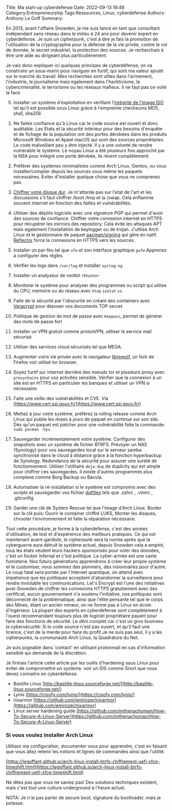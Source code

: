 Title: Ma start-up cyberdefense
Date: 2022-09-13 19:48
Category:Entrepreneurship
Tags:Ressources, Linux, cyberdefense
Authors: Anthony Le Goff
Summary:

En 2013, avant l'affaire Snowden, je me suis lancé en tant que consultant indépendant sans réseau dans le milieu à 24 ans pour devenir expert en cyberdefense. Je suis un cipherpunk, c'est à dire je fais la promotion de l'utilisation de la cryptographie pour la défense de la vie privée, contre le vol de donnée, le secret industriel, la protection des sources. Je recherchais à être une aide au dirigeant plus particulièrement.

Je vais donc expliquer ici quelques principes de cyberdéfense, on va construire un sous-marin pour naviguer en furtif, qui sont ma valeur ajouté sur le marché du travail. Mes recherches sont utiles dans l'armement, l'industrie, le journalisme mais egalement dans l'hacktivisme, la cybercriminalité, le terrorisme ou les réseaux mafieux. Il ne faut pas ce voilé la face. 

0. Installer un système d'exploitation en vérifiant l'[intégrité de l'image ISO](https://linuxhint.com/md5_sha1_sha256_checksum_iso/) tel qu'il est possible sous Linux grâce à l'empreinte checksums MD5, sha1, sha256

1. Ne faites confiance qu'à Linux car le code source est ouvert et donc auditable. Les Etats et la sécurité intérieur pour des besoins d'enquête et de fichage de la population ont des portes dérobées dans les produits Microsoft Windows et Appel macOS qui sont des sources propriétaires. Le code malveillant peu y être injecté. Il y a une volonté de rendre vulnérable le système. Le noyau Linux a été plusieurs fois approché par la NSA pour intégré une porte dérobée, ils rêvent complètement. 

2. Préférer des systèmes minimalistes comme Arch Linux, Gentoo, ou vous installer/compiler depuis les sources vous même les paquets nécessaires. Eviter d'installer quelque chose que vous ne comprenez pas. 

3. [Chiffrer votre disque dur](https://wiki.archlinux.org/title/Data-at-rest_encryption). Je m'attarde pas sur l'etat de l'art et les discussions s'il faut chiffrer /boot /tmp et la /swap. Cela enflamme souvent internet en fonction des failles et vulnérabilités.

4. Utiliser des dépôts logiciels avec une signature PGP qui permet d'avoir des sources de confiance. Chiffrer votre connexion internet en HTTPS pour récupérer les mirroirs des repository. Cela évite les attaques APT mais egalement l'installation de keylogger ou de trojan. J'utilise Arch Linux et le gestionnaire de paquet [pacman/signing](https://wiki.archlinux.org/title/Pacman/Package_signing) qui gère en natif. [Reflector](https://wiki.archlinux.org/title/Reflector) force la connexions en HTTPS vers les sources. 

5. Installer un par-feu tel que `ufw` et son interface graphique `gufw` Apprenez à configurer des règles

6. Vérifier les logs dans `/var/log` et installer `syslog-ng`

7. Installer un analyseur de rootkit `rkhunter`

8. Monitorer le système pour analyser des programmes ou script qui utilise du CPU, mémoire ou du réseau avec `htop` `iostat` `ss`

9. Faite de la sécurité par l'obscurité en créant des containers avec [Veracrypt](https://www.veracrypt.fr/en/Home.html) pour déposer vos documents TOP secret

10. Politique de gestion de mot de passe avec `Keepass`, permet de générer des mots de passe fort

11. Installer un VPN gratuit comme protonVPN, utiliser le service mail sécurisé.

12. Utiliser des services cloud sécurisés tel que MEGA.

13. Augmenter votre vie privée avec le navigateur [librewolf](https://librewolf.net/), un fork de Firefox voir utilisé tor browser.

14. Soyez furtif sur internet derrière des noeuds tor et plusieurs proxy avec `proxychains` pour vos activités sensible. Vérifier que la connexion à un site est en HTTPS en particulier les banques et utiliser un VPN si nécessaire.

15. Faite une veille des vulnérabilités et CVE. Via [https://www.cert.ssi.gouv.fr/](https://www.cert.ssi.gouv.fr/)

16. Mettez à jour votre système, préférez la rolling release comme Arch Linux qui publie les mises à jours de paquet en continue sur son site. Dès qu'un paquet est patcher pour une vulnérabilité faite la commande: `sudo pacman -Syu`

17. Sauvegarder incrémentalement votre système. Configurer des snapshots avec un système de fichier BTRFS. Prévoyer un NAS (Synology) pour vos sauvegardes local sur le serveur samba synchronisé dans le cloud à distance grâce à la fonction hyperbackup de Synology. Redondance de la sécurité pour assurer une sureté de fonctionnement. Utiliser l'utilitaire `deja-dup` de duplicity qui est simple pour chiffrer ces sauvegardes. Il existe d'autres programmes plus complexe comme Borg Backup ou Bacula.

19. Automatiser la ré-installation si le système est compromis avec des scripts et sauvegarder vos fichier [dotfiles](https://www.freecodecamp.org/news/dotfiles-what-is-a-dot-file-and-how-to-create-it-in-mac-and-linux/) tels que .zshrc , .vimrc , .gitconfig

20. Garder une clé de System Rescue tel que l'image d'Arch Linux. Booter sur la clé puis: Ouvrir le container chiffré LUKS, Monter les disques, chrooter l'environnement et faite la réparation nécessaire.

Tout cette procédure, je forme à la cyberdefense, c'est des années d'utilisation, de test et d'expérience des meilleurs pratiques. Ce qui est maintenant avant-gardiste, le cipherpunk sera la norme après que la cyberguerre aura détruit le système actuel, depuis Snowden cela a empiré, tous les états veulent leurs hackers sponsorisés pour voler des données, c'est un foutoir infernal et c'est politique. La cyber-armée est une vaste fumisterie. Nos futurs générations apprendrons à créer leur propre système et le customiser, nous sommes des pionniers, des visionnaires pour d'autre. Le coup fatal sera portée par l'internet quantique, on attend avec impatience que les politiques acceptent d'abandonner la surveillance pour rendre inviolable les communications. Let's Encrypt est l'une des initiatives post-Snowden de chiffrer les connexions HTTPS gratuitement avec des certificat, aucun gouvernement n'a soutenu l'initiative, nos politiques sont déconnecté de la problématique, ainsi que l'élite pensante tel que le corps des Mines, étant un ancien mineur, on ne forme pas à Linux en école d'ingénieur. La plupart des experts en cyberdefense sont complètement à l'ouest recommandant toujours plus de logiciel propriétaire payant pour faire des fonctions de sécurité. Le déni complet car c'est un gros business la cybersécurité: Si le code source n'est pas ouvert, et qu'il faut une licence, c'est de la merde pour faire du profit.Je ne suis pas seul, il y a les cipherpunks, la communauté Arch Linux, la Quadrature du Net. 

Je suis joignable dans 'contact' en utilisant protonmail en cas d'information sensible qui demande de la discrétion.

Je finirais l'article cette article par les outils d'hardening sous Linux pour éviter de compromettre un système. voir un IDS comme Snort que vous devez connaitre en cyberdefense.

* Bastille Linux [http://bastille-linux.sourceforge.net/](http://bastille-linux.sourceforge.net/)
* Lynis [https://cisofy.com/lynis/](https://cisofy.com/lynis/)
* nixarmor [https://github.com/emirozer/nixarmor](https://github.com/emirozer/nixarmor)
* Linux server hardening guide [https://github.com/imthenachoman/How-To-Secure-A-Linux-Server](https://github.com/imthenachoman/How-To-Secure-A-Linux-Server)

### Si vous voulez installer Arch Linux

Utilisez ma configuration, documenter vous pour apprendre, c'est en faisant que vous allez retenir les notions et lignes de commandes ainsi que l'utilité.

[https://legoffant.github.io/arch-linux-install-btrfs-chiffrement-uefi-xfce-timeshift.html](https://legoffant.github.io/arch-linux-install-btrfs-chiffrement-uefi-xfce-timeshift.html)

Ne dites pas que vous ne saviez pas! Des solutions techniques existent, mais c'est tout une culture underground à l'heure actuel. 

NOTA: Je n'ai pas parler de secure boot, signature du bootloader, mais je potasse.